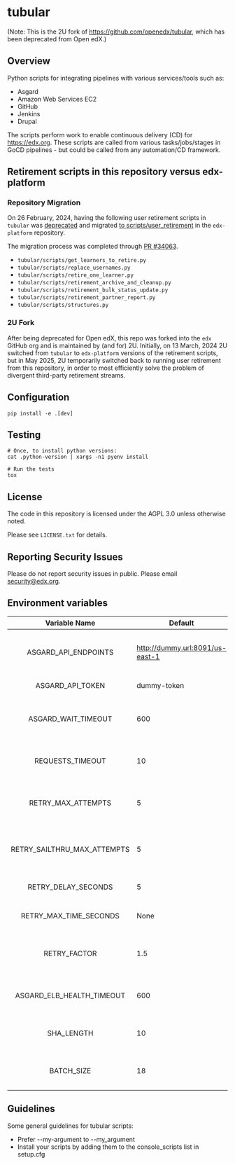 # tubular

(Note: This is the 2U fork of <https://github.com/openedx/tubular>, which has been deprecated from Open edX.)

## Overview
Python scripts for integrating pipelines with various services/tools such as:
* Asgard
* Amazon Web Services EC2
* GitHub
* Jenkins
* Drupal

The scripts perform work to enable continuous delivery (CD) for https://edx.org. These scripts are called from various tasks/jobs/stages in GoCD pipelines - but could be called from any automation/CD framework.

## Retirement scripts in this repository versus edx-platform

### Repository Migration

On 26 February, 2024, having the following user retirement scripts in `tubular`
was [deprecated](https://github.com/openedx/axim-engineering/issues/881) and
migrated [to scripts/user_retirement](https://github.com/openedx/edx-platform/tree/master/scripts/user_retirement)
in the `edx-platform` repository.

The migration process was completed through [PR #34063](https://github.com/openedx/edx-platform/pull/34063).

- `tubular/scripts/get_learners_to_retire.py`
- `tubular/scripts/replace_usernames.py`
- `tubular/scripts/retire_one_learner.py`
- `tubular/scripts/retirement_archive_and_cleanup.py`
- `tubular/scripts/retirement_bulk_status_update.py`
- `tubular/scripts/retirement_partner_report.py`
- `tubular/scripts/structures.py`

### 2U Fork

After being deprecated for Open edX, this repo was forked into the `edx` GitHub org and is maintained by (and for) 2U. Initially, on 13 March, 2024 2U switched from `tubular` to `edx-platform` versions of the retirement scripts, but in May 2025, 2U temporarily switched back to running user retirement from this repository, in order to most efficiently solve the problem of divergent third-party retirement streams.

## Configuration
```
pip install -e .[dev]
```

## Testing
```
# Once, to install python versions:
cat .python-version | xargs -n1 pyenv install

# Run the tests
tox
```

## License

The code in this repository is licensed under the AGPL 3.0 unless
otherwise noted.

Please see ``LICENSE.txt`` for details.


## Reporting Security Issues

Please do not report security issues in public. Please email security@edx.org.

## Environment variables

|     Variable Name    | Default                         | Description                                                                                   |
|:--------------------:|---------------------------------|-----------------------------------------------------------------------------------------------|
| ASGARD_API_ENDPOINTS | http://dummy.url:8091/us-east-1 | Fully qualified URL for the Asgard instance against which to run the scripts.                 |
| ASGARD_API_TOKEN     | dummy-token                     | String - The Asgard token.                                                                    |
| ASGARD_WAIT_TIMEOUT  | 600                             | Integer - Time in seconds to wait for an action such as instances healthy in a load balancer. |
| REQUESTS_TIMEOUT     | 10                              | How long to wait for an HTTP connection/response from Asgard.                                 |
| RETRY_MAX_ATTEMPTS   | 5                               | Integer - Maximum number of attempts to be made when Asgard returns an error.                 |
| RETRY_SAILTHRU_MAX_ATTEMPTS | 5                        | Integer - Maximum number of attempts to be made when Sailthru returns an error.               |
| RETRY_DELAY_SECONDS  | 5                               | Time in seconds to wait between retries to Asgard.                                            |
| RETRY_MAX_TIME_SECONDS | None                          | Time in seconds to keep retrying Asgard before giving up.                                     |
| RETRY_FACTOR         | 1.5                             | Factor by which to multiply the base wait time per retry attempt for EC2 boto calls.          |
| ASGARD_ELB_HEALTH_TIMEOUT | 600                        | Time in seconds to wait for an EC2 instance to become healthy in an ELB.                      |
| SHA_LENGTH           | 10                              | Length of the commit SHA to use when querying for a PR by commit.                             |
| BATCH_SIZE           | 18                              | Number of commits to batch together when querying a PR by commit.                             |

## Guidelines

Some general guidelines for tubular scripts:

* Prefer --my-argument to --my_argument
* Install your scripts by adding them to the console_scripts list in setup.cfg

